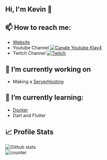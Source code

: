 ## Hi, I'm Kevin 👋

<!--
**Klay4/Klay4** is a ✨ _special_ ✨ repository because its `README.md` (this file) appears on your GitHub profile.

Here are some ideas to get you started:

- 🔭 I’m currently working on ...
- 🌱 I’m currently learning ...
- 👯 I’m looking to collaborate on ...
- 🤔 I’m looking for help with ...
- 💬 Ask me about ...
- 📫 How to reach me: ...
- 😄 Pronouns: ...
- ⚡ Fun fact: ...
-->


## 📫 How to reach me:
  - [Website](https://klay4.xyz)
  - Youtube Channel [![Canale Youtube Klay4](https://img.shields.io/badge/YouTube-FF0000?style=for-the-badge&logo=youtube&logoColor=white)](https://www.youtube.com/c/Klay4)
  - Twitch Channel [![Twitch](https://img.shields.io/badge/Twitch-9146FF?style=for-the-badge&logo=twitch&logoColor=white)](https://www.twitch.tv/klay4_)
  
 
  
## 🔭 I’m currently working on
  - Making a [ServerHosting](https://host.klay4.xyz/)
 
## 🌱 I’m currently learning:
  - [Docker](https://www.docker.com/get-started)
  - Dart and Flutter

## 📈 Profile Stats
![Github stats](https://github-readme-stats.vercel.app/api?username=Klay4)  
![counter](https://enbscto7kr4fuh1.m.pipedream.net)
